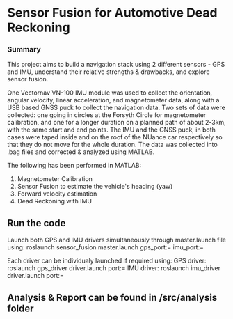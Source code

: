 # Sensor Fusion for Automotive Dead Reckoning

### Summary
This project aims to build a navigation stack using 2 different sensors - GPS and IMU, understand their relative strengths & drawbacks, and explore sensor fusion.

One Vectornav VN-100 IMU module was used to collect the orientation, angular velocity, linear acceleration, and magnetometer data, along with a USB based GNSS puck to collect the navigation data. Two sets of data were collected: one going in circles at the Forsyth Circle for magnetometer calibration, and one for a longer duration on a planned path of about 2-3km, with the same start and end points. The IMU and the GNSS puck, in both cases were taped inside and on the roof of the NUance car respectively so that they do not move for the whole duration. The data was collected into .bag files and corrected & analyzed using MATLAB.

The following has been performed in MATLAB:
1. Magnetometer Calibration
2. Sensor Fusion to estimate the vehicle's heading (yaw)
3. Forward velocity estimation
4. Dead Reckoning with IMU

## Run the code
Launch both GPS and IMU drivers simultaneously through master.launch file using: 
roslaunch sensor_fusion master.launch gps_port:=<your GPS port> imu_port:=<your IMU port> 

Each driver can be individualy launched if required using:
GPS driver: roslaunch gps_driver driver.launch port:=<your GPS port>
IMU driver: roslaunch imu_driver driver.launch port:=<your IMU port>

## Analysis & Report can be found in /src/analysis folder
